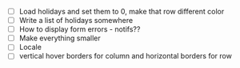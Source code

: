 -   [ ] Load holidays and set them to 0, make that row different color
-   [ ] Write a list of holidays somewhere
-   [ ] How to display form errors - notifs??
-   [ ] Make everything smaller
-   [ ] Locale
-   [ ] vertical hover borders for column and horizontal borders for row
